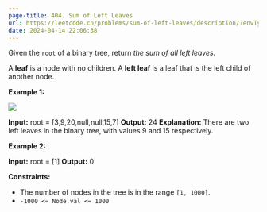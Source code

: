 ```yaml
---
page-title: 404. Sum of Left Leaves
url: https://leetcode.cn/problems/sum-of-left-leaves/description/?envType=daily-question&envId=2024-04-14
date: 2024-04-14 22:06:38
---
```

Given the `root` of a binary tree, return *the sum of all left leaves.*

A **leaf** is a node with no children. A **left leaf** is a leaf that is the left child of another node.

**Example 1:**

![](https://assets.leetcode.com/uploads/2021/04/08/leftsum-tree.jpg)

**Input:** root = \[3,9,20,null,null,15,7\]
**Output:** 24
**Explanation:** There are two left leaves in the binary tree, with values 9 and 15 respectively.

**Example 2:**

**Input:** root = \[1\]
**Output:** 0

**Constraints:**

-   The number of nodes in the tree is in the range `[1, 1000]`.
-   `-1000 <= Node.val <= 1000`